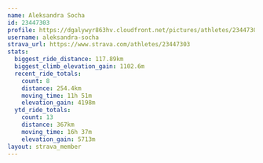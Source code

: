 ```yaml
---
name: Aleksandra Socha
id: 23447303
profile: https://dgalywyr863hv.cloudfront.net/pictures/athletes/23447303/14745546/4/large.jpg
username: aleksandra-socha
strava_url: https://www.strava.com/athletes/23447303
stats:
  biggest_ride_distance: 117.89km
  biggest_climb_elevation_gain: 1102.6m
  recent_ride_totals:
    count: 8
    distance: 254.4km
    moving_time: 11h 51m
    elevation_gain: 4198m
  ytd_ride_totals:
    count: 13
    distance: 367km
    moving_time: 16h 37m
    elevation_gain: 5713m
layout: strava_member
--- 
```

